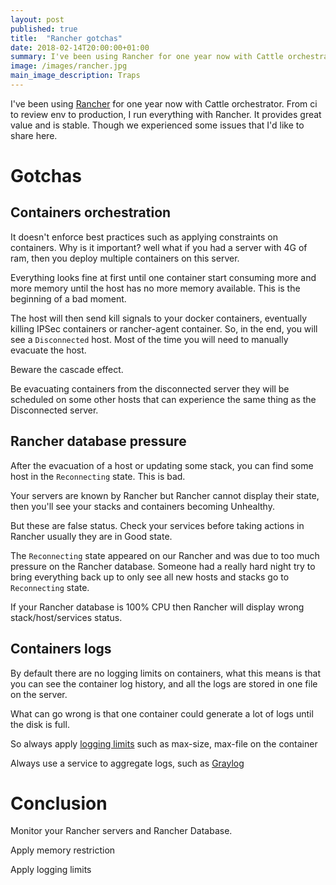 ```yaml
---
layout: post
published: true
title:  "Rancher gotchas"
date: 2018-02-14T20:00:00+01:00
summary: I've been using Rancher for one year now with Cattle orchestrator. From ci to review env to production, I run everything with Rancher. It provides great value and is stable. Though we experienced some issues that I'd like to share here.
image: /images/rancher.jpg
main_image_description: Traps
---
```


I've been using [Rancher](https://rancher.com) for one year now with Cattle orchestrator.
From ci to review env to production, I run everything with Rancher.
It provides great value and is stable.
Though we experienced some issues that I'd like to share here.

# Gotchas

## Containers orchestration

It doesn't enforce best practices such as applying constraints on containers. Why is it important? well what if you had a server with 4G of ram, then you deploy multiple containers on this server. 

Everything looks fine at first until one container start consuming more and more
memory until the host has no more memory available. This is the beginning of a bad moment.

The host will then send kill signals to your
docker containers, eventually killing IPSec containers or rancher-agent container. So, in the end, you will see a `Disconnected` host. Most of
the time you will need to manually evacuate the host.

Beware the cascade effect.

Be evacuating containers from the disconnected server they will be scheduled on some other hosts that can experience the same thing as the
Disconnected server.

## Rancher database pressure

After the evacuation of a host or updating some stack, you can find some host in the `Reconnecting` state. This is bad.

Your servers are known by Rancher but Rancher cannot display their state, then you'll see your stacks and containers becoming Unhealthy.

But these are false status. Check your services before taking actions in Rancher usually they are in Good state.

The `Reconnecting` state appeared on our Rancher and was due to too much pressure on the Rancher database. Someone had a really hard night
try to bring everything back up to only see all new hosts and stacks go to `Reconnecting` state.

If your Rancher database is 100% CPU then Rancher will display wrong stack/host/services status.

## Containers logs

By default there are no logging limits on containers, what this means is that you can see the container log history, and all the logs are
stored in one file on the server.

What can go wrong is that one container could generate a lot of logs until the disk is full.

So always apply [logging limits](https://docs.docker.com/config/containers/logging/json-file/#usage) such as max-size, max-file on the container

Always use a service to aggregate logs, such as [Graylog](https://www.graylog.org)

# Conclusion

Monitor your Rancher servers and Rancher Database.

Apply memory restriction

Apply logging limits
